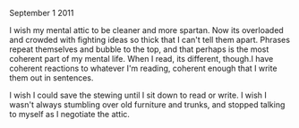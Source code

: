September 1 2011

I wish my mental attic to be cleaner and more spartan. Now its
overloaded and crowded with fighting ideas so thick that I can't tell
them apart. Phrases repeat themselves and bubble to the top, and that
perhaps is the most coherent part of my mental life.  When I read, its
different, though.I have coherent reactions to whatever I'm reading,
coherent enough that I write them out in sentences. 

I wish I could save the stewing until I sit down to read or write. I
wish I wasn't always stumbling over old furniture and trunks, and
stopped talking to myself as I negotiate the attic.
